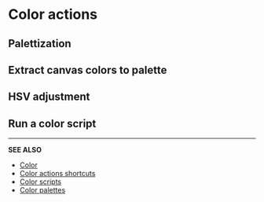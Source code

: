 # Color actions

<!-- TODO -->

## Palettization

<!-- TODO -->

## Extract canvas colors to palette

<!-- TODO -->

## HSV adjustment

<!-- TODO -->

## Run a color script

<!-- TODO -->

---

**SEE ALSO**

* [Color](./color.md)
* [Color actions shortcuts](./shortcuts.md#color-actions)
* [Color scripts](./color-scripts.md)
* [Color palettes](./palette.md)
